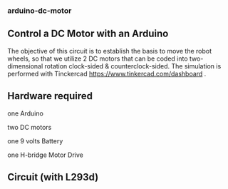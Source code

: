 ### arduino-dc-motor
## Control a DC Motor with an Arduino

The objective of this circuit is to establish the basis to move the robot wheels, so that we utilize 2 DC motors that can be coded into two-dimensional rotation clock-sided & counterclock-sided. The simulation is performed with Tinckercad https://www.tinkercad.com/dashboard .

## Hardware required
  one Arduino
  
  two DC motors
  
  one 9 volts Battery
  
  one H-bridge Motor Drive
  
 ## Circuit (with L293d)
